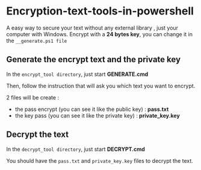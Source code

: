 # Encryption-text-tools-in-powershell

A easy way to secure your text without any external library , just your computer with Windows.
Encrypt with a **24 bytes key**, you can change it in the `__generate.ps1 file`

## Generate the encrypt text and the private key

In the `encrypt_tool directory`, just start **GENERATE.cmd**

Then, follow the instruction that will ask you which text you want to encrypt. 

2 files will be create : 

- the pass encrypt (you can see it like the public key) : **pass.txt**
- the key pass (you can see it like the private key) : **private_key.key**


## Decrypt the text
In the `decrypt_tool directory`, just start **DECRYPT.cmd**

You should have the `pass.txt` and `private_key.key` files to decrypt the text.
